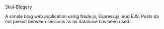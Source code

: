 Skul-Blogery

A simple blog web application using Node.js, Express.js, and EJS. Posts do not persist between sessions as no database has been used.